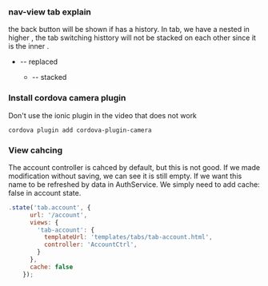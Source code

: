 ### nav-view tab explain
the back button will be shown if <ion-nav-view> has a history. 
In tab, we have a <ion-nav-view> nested in higher <ion-nav-view>, 
the tab switching histtory will not be stacked on each other since it is the inner <ion-nav-view>.

- --<ion-nav-view> replaced
  - --<ion-nav-view>  stacked
  
### Install cordova camera plugin
Don't use the ionic plugin in the video that does not work
```shell
cordova plugin add cordova-plugin-camera
```

### View cahcing 
The account controller is cahced by default, but this is not good. 
If we made modification without saving, we can see it is still empty. If 
we want this name to be refreshed by data in AuthService. 
We simply need to add cache: false in account state.

```javascript
.state('tab.account', {
      url: '/account',
      views: {
        'tab-account': {
          templateUrl: 'templates/tabs/tab-account.html',
          controller: 'AccountCtrl',
        }
      },
      cache: false
    });

```
